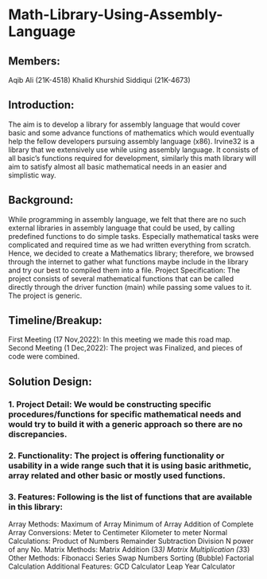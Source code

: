 # Math-Library-Using-Assembly-Language

## Members:
Aqib Ali (21K-4518)
Khalid Khurshid Siddiqui (21K-4673)

## Introduction:
The aim is to develop a library for assembly language that would cover basic and some advance functions of mathematics which would eventually help the fellow developers pursuing assembly language (x86). Irvine32 is a library that we extensively use while using assembly language. It consists of all basic’s functions required for development, similarly this math library will aim to satisfy almost all basic mathematical needs in an easier and simplistic way.
## Background:
While programming in assembly language, we felt that there are no such external libraries in assembly language that could be used, by calling predefined functions to do simple tasks. Especially mathematical tasks were complicated and required time as we had written everything from scratch. Hence, we decided to create a Mathematics library; therefore, we browsed through the internet to gather what functions maybe include in the library and try our best to compiled them into a file.
Project Specification:
The project consists of several mathematical functions that can be called directly through the driver function (main) while passing some values to it. The project is generic.
## Timeline/Breakup:
First Meeting (17 Nov,2022): In this meeting we made this road map.
Second Meeting (1 Dec,2022): The project was Finalized, and pieces of code were combined.
## Solution Design: 
### 1. Project Detail: We would be constructing specific procedures/functions for specific mathematical needs and would try to build it with a generic approach so there are no discrepancies. 
### 2. Functionality: The project is offering functionality or usability in a wide range such that it is using basic arithmetic, array related and other basic or mostly used functions.
### 3. Features: Following is the list of functions that are available in this library:
Array Methods:
Maximum of Array
Minimum of Array
Addition of Complete Array
Conversions:
Meter to Centimeter
Kilometer to meter
Normal Calculations:
Product of Numbers
Remainder
Subtraction
Division
N power of any No.
Matrix Methods:
Matrix Addition (3*3)
Matrix Multiplication (3*3)
Other Methods:
Fibonacci Series
Swap Numbers
Sorting (Bubble)
Factorial Calculation
Additional Features:
GCD Calculator
Leap Year Calculator





